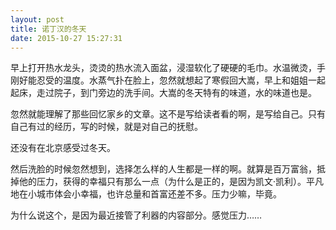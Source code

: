 ```yaml
---
layout: post
title: 诺丁汉的冬天
date: 2015-10-27 15:27:31
---
```


早上打开热水龙头，烫烫的热水流入面盆，浸湿软化了硬硬的毛巾。水温微烫，手刚好能忍受的温度。水蒸气扑在脸上，忽然就想起了寒假回大嵩，早上和姐姐一起起床，走过院子，到门旁边的洗手间。大嵩的冬天特有的味道，水的味道也是。

忽然就能理解了那些回忆家乡的文章。这不是写给读者看的啊，是写给自己。只有自己有过的经历，写的时候，就是对自己的抚慰。

还没有在北京感受过冬天。

然后洗脸的时候忽然想到，选择怎么样的人生都是一样的啊。就算是百万富翁，抵掉他的压力，获得的幸福只有那么一点（为什么是正的，是因为凯文·凯利）。平凡地在小城市体会小幸福，也许总量和首富还差不多。压力少嘛，毕竟。

为什么说这个，是因为最近接管了利器的内容部分。感觉压力……